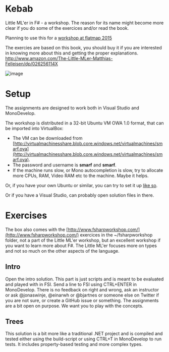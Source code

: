 # Kebab
Little ML'er in F# - a workshop.
The reason for its name might become more clear if you do some of the exercices and/or read the book.

Planning to use this for a [workshop at flatmap 2015](http://2015.flatmap.no/bjartnes.html#session)

The exercies are based on this book, you should buy it if you are interested in knowing more about this and getting the proper explanations. 
http://www.amazon.com/The-Little-MLer-Matthias-Felleisen/dp/026256114X

![image](https://mitpress.mit.edu/sites/default/files/9780262561143.jpg)

# Setup

The assignments are designed to work both in Visual Studio and MonoDevelop.

The workshop is distributed in a 32-bit Ubuntu VM OWA 1.0 format, that can be imported into VirtualBox: 
* The VM can be downloaded from [http://virtualmachinesshare.blob.core.windows.net/virtualmachines/smarf.ova](http://virtualmachinesshare.blob.core.windows.net/virtualmachines/smarf.ova).
* The password and username is **smarf** and **smarf**.
* If the machine runs slow, or Mono autocompletion is slow, try to allocate more CPUs, RAM, Video RAM etc to the machine. Maybe it helps.
 
Or, if you have your own Ubuntu or similar, you can try to set it up [like so](ubuntu-setup.md).

Or if you have a Visual Studio, can probably open solution files in there.

# Exercises

The box also comes with the [http://www.fsharpworkshop.com/](http://www.fsharpworkshop.com/) exercices in the ~/fsharpworkshop folder, not a part of the Little ML'er workshop, but an excellent workshop if you want to learn more about F#. The Little ML'er focuses more on types and not so much on the other aspects of the language.

## Intro

Open the intro solution. This part is just scripts and is meant to be evaluated and played with in FSI. Send a line to FSI using CTRL+ENTER in MonoDevelop. There is no feedback on right and wrong, ask an instructor or ask @jonaswinje, @einarwh or @bjartnes or someone else on Twitter if  you are not sure, or create a GitHub issue or something. The assignments are a bit open on purpose. We want you to play with the concepts.

## Trees

This solution is a bit more like a traditional .NET project and is compiled and tested either using the build-script or using CTRL+T in MonoDevelop to run tests. It includes property-based testing and more complex types.




